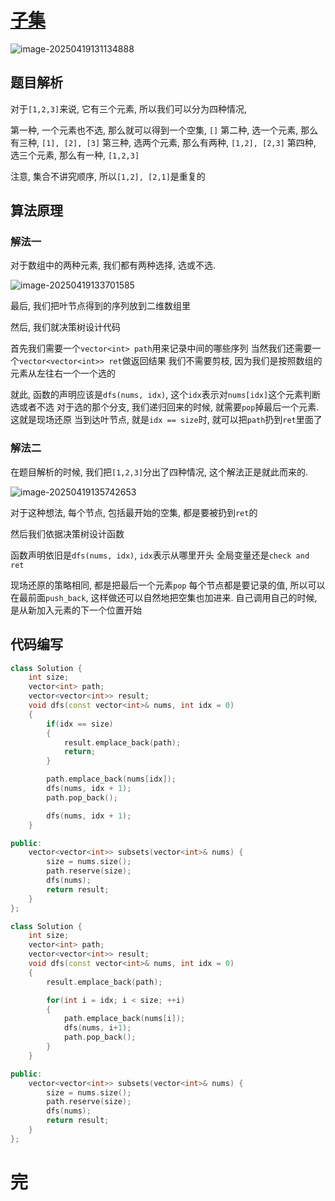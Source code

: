 # [子集](https://leetcode.cn/problems/subsets/)

![image-20250419131134888](https://md-wind.oss-cn-nanjing.aliyuncs.com/md/20250419131135023.png)

## 题目解析

对于`[1,2,3]`来说, 它有三个元素, 所以我们可以分为四种情况, 

第一种, 一个元素也不选, 那么就可以得到一个空集, `[]`
第二种, 选一个元素, 那么有三种, `[1], [2], [3]`
第三种, 选两个元素, 那么有两种, `[1,2], [2,3]`
第四种, 选三个元素, 那么有一种, `[1,2,3]`

注意, 集合不讲究顺序, 所以`[1,2], [2,1]`是重复的

## 算法原理

### 解法一

对于数组中的两种元素, 我们都有两种选择, 选或不选. 

![image-20250419133701585](https://md-wind.oss-cn-nanjing.aliyuncs.com/md/20250419133701660.png)

最后, 我们把叶节点得到的序列放到二维数组里

然后, 我们就决策树设计代码

首先我们需要一个`vector<int> path`用来记录中间的哪些序列
当然我们还需要一个`vector<vector<int>> ret`做返回结果
我们不需要剪枝, 因为我们是按照数组的元素从左往右一个一个选的

就此, 函数的声明应该是`dfs(nums, idx)`, 这个`idx`表示对`nums[idx]`这个元素判断选或者不选
对于选的那个分支, 我们递归回来的时候, 就需要`pop`掉最后一个元素. 这就是现场还原
当到达叶节点, 就是`idx == size`时, 就可以把`path`扔到`ret`里面了

### 解法二

在题目解析的时候, 我们把`[1,2,3]`分出了四种情况, 这个解法正是就此而来的. 

![image-20250419135742653](https://md-wind.oss-cn-nanjing.aliyuncs.com/md/20250419135742707.png)

对于这种想法, 每个节点, 包括最开始的空集, 都是要被扔到`ret`的

然后我们依据决策树设计函数

函数声明依旧是`dfs(nums, idx)`, `idx`表示从哪里开头
全局变量还是`check and ret`

现场还原的策略相同, 都是把最后一个元素`pop`
每个节点都是要记录的值, 所以可以在最前面`push_back`, 这样做还可以自然地把空集也加进来.
自己调用自己的时候, 是从新加入元素的下一个位置开始

## 代码编写

```cpp
class Solution {
    int size;
    vector<int> path;
    vector<vector<int>> result;
    void dfs(const vector<int>& nums, int idx = 0)
    {
        if(idx == size)
        {
            result.emplace_back(path);
            return;
        }

        path.emplace_back(nums[idx]);
        dfs(nums, idx + 1);
        path.pop_back();

        dfs(nums, idx + 1);
    }

public:
    vector<vector<int>> subsets(vector<int>& nums) {
        size = nums.size();
        path.reserve(size);
        dfs(nums);
        return result;
    }
};
```

```cpp
class Solution {
    int size;
    vector<int> path;
    vector<vector<int>> result;
    void dfs(const vector<int>& nums, int idx = 0)
    {
        result.emplace_back(path);

        for(int i = idx; i < size; ++i)
        {
            path.emplace_back(nums[i]);
            dfs(nums, i+1);
            path.pop_back();
        }
    }

public:
    vector<vector<int>> subsets(vector<int>& nums) {
        size = nums.size();
        path.reserve(size);
        dfs(nums);
        return result;
    }
};
```

# 完